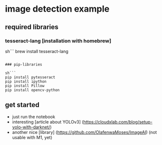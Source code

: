 # image detection example

## required libraries

### tesseract-lang [installation with homebrew]
sh```
brew install tesseract-lang
```

### pip-libraries

sh```
pip install pytesseract
pip install ipython
pip install Pillow
pip install opencv-python
```

## get started

- just run the notebook
- interesting [article about YOLOv3] (https://cloudxlab.com/blog/setup-yolo-with-darknet/)
- another nice [library] (https://github.com/OlafenwaMoses/ImageAI) (not usable with M1, yet)
